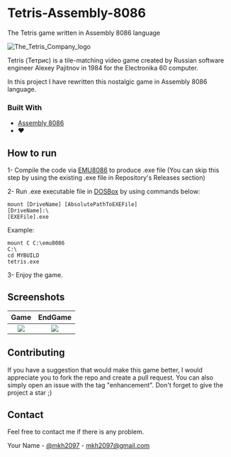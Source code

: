 # Tetris-Assembly-8086
The Tetris game written in Assembly 8086 language

![The_Tetris_Company_logo](https://user-images.githubusercontent.com/44812192/116667878-ed459d00-a9b1-11eb-8ff4-49d5791afaac.png)

Tetris (Тетрис) is a tile-matching video game created by Russian software engineer Alexey Pajitnov in 1984 for the Electronika 60 computer. 

In this project I have rewritten this nostalgic game in Assembly 8086 language.

### Built With

* [Assembly 8086](https://yjdoc2.github.io/8086-emulator-web/)
* ❤️

## How to run

1- Compile the code via [EMU8086](https://emu8086-microprocessor-emulator.en.softonic.com/download) to produce .exe file (You can skip this step by using the existing .exe file in Repository's Releases section)

2- Run .exe executable file in [DOSBox](https://www.dosbox.com/download.php?main=1) by using commands below:
```
mount [DriveName] [AbsolutePathToEXEFile]
[DriveName]:\
[EXEFile].exe

```
Example:
```
mount C C:\emu8086
C:\
cd MYBUILD
tetris.exe
```

3- Enjoy the game.

## Screenshots

Game            |  EndGame
:-------------------------:|:-------------------------:
![](https://user-images.githubusercontent.com/44812192/116672932-fd607b00-a9b7-11eb-8600-ade4ba7d6701.png)  |  ![](https://user-images.githubusercontent.com/44812192/116668176-4f060700-a9b2-11eb-8096-c6ef130c8436.png)


## Contributing

If you have a suggestion that would make this game better, I would appreciate you to fork the repo and create a pull request. You can also simply open an issue with the tag "enhancement".
Don't forget to give the project a star ;)

## Contact

Feel free to contact me if there is any problem. 

Your Name - [@mkh2097](https://twitter.com/mkh2097) - mkh2097@gmail.com
